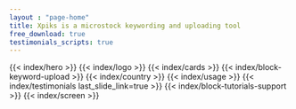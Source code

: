 ```yaml
---
layout : "page-home"
title: Xpiks is a microstock keywording and uploading tool
free_download: true
testimonials_scripts: true
---
```

<div class="page-home">
{{< index/hero >}}
{{< index/logo >}}
{{< index/cards >}}
{{< index/block-keyword-upload >}}
{{< index/country >}}
{{< index/usage >}}
{{< index/testimonials last_slide_link=true >}}
{{< index/block-tutorials-support >}}
{{< index/screen >}}
</div>
